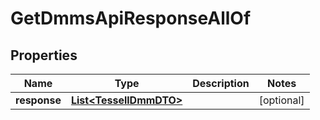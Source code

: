 

# GetDmmsApiResponseAllOf


## Properties

Name | Type | Description | Notes
------------ | ------------- | ------------- | -------------
**response** | [**List&lt;TessellDmmDTO&gt;**](TessellDmmDTO.md) |  |  [optional]



